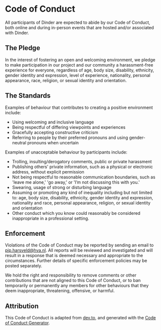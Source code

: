 # Code of Conduct
All participants of Dinder are expected to abide by our Code of Conduct, both online and during in-person events that are hosted and/or associated with Dinder.

## The Pledge
In the interest of fostering an open and welcoming environment, we pledge to make participation in our project and our community a harassment-free experience for everyone, regardless of age, body size, disability, ethnicity, gender identity and expression, level of experience, nationality, personal appearance, race, religion, or sexual identity and orientation.

## The Standards
Examples of behaviour that contributes to creating a positive environment include:
* Using welcoming and inclusive language
* Being respectful of differing viewpoints and experiences
* Gracefully accepting constructive criticism
* Referring to people by their preferred pronouns and using gender-neutral pronouns when uncertain

Examples of unacceptable behaviour by participants include:
* Trolling, insulting/derogatory comments, public or private harassment
* Publishing others' private information, such as a physical or electronic address, without explicit permission
* Not being respectful to reasonable communication boundaries, such as 'leave me alone,' 'go away,' or 'I’m not discussing this with you.'
* Swearing, usage of strong or disturbing language
* Assuming or promoting any kind of inequality including but not limited to: age, body size, disability, ethnicity, gender identity and expression, nationality and race, personal appearance, religion, or sexual identity and orientation
* Other conduct which you know could reasonably be considered inappropriate in a professional setting.


## Enforcement
Violations of the Code of Conduct may be reported by sending an email to pip.harsveld@hva.nl. All reports will be reviewed and investigated and will result in a response that is deemed necessary and appropriate to the circumstances. Further details of specific enforcement policies may be posted separately.

We hold the right and responsibility to remove comments or other contributions that are not aligned to this Code of Conduct, or to ban temporarily or permanently any members for other behaviours that they deem inappropriate, threatening, offensive, or harmful.

## Attribution
This Code of Conduct is adapted from [dev.to](https://dev.to/code-of-conduct), and generated with the [Code of Conduct Generator](https://miloslav.website/code-of-conduct/).